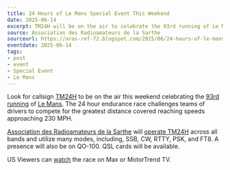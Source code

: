 ```yaml
---
title: 24 Hours of Le Mans Special Event This Weekend
date: 2025-06-14
excerpt: TM24H will be on the air to celebrate the 93rd running of Le Mans.
source: Association des Radioamateurs de la Sarthe
sourceurl: https://aras-ref-72.blogspot.com/2025/06/24-hours-of-le-mans.html
eventdate: 2025-06-14
tags:
- post
- event
- Special Event
- Le Mans
---
```

Look for callsign [TM24H](https://www.qrz.com/db/TM24H) to be on the air this weekend celebrating the [93rd running](https://www.24h-lemans.com/) of [Le Mans](https://en.wikipedia.org/wiki/24_Hours_of_Le_Mans). The 24 hour endurance race challenges teams of drivers to compete for the greatest distance covered reaching speeds approaching 230 MPH. 

[Association des Radioamateurs de la Sarthe](http://aras72.r-e-f.org/) will [operate TM24H](https://aras-ref-72.blogspot.com/2025/06/24-hours-of-le-mans.html) across all bands and utilize many modes, including, SSB, CW, RTTY, PSK, and FT8. A presence will also be on QO-100. QSL cards will be available.

US Viewers can [watch](https://www.caranddriver.com/news/a65045976/2025-24-hours-of-le-mans-where-to-watch/) the race on Max or MotorTrend TV.